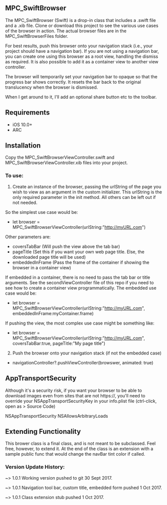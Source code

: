 ## MPC_SwiftBrowser 

The MPC_SwiftBrowser (Swift) is a drop-in class that includes a .swift file and a .xib file. Clone or download this project to see the various use cases of the browser in action. The actual browser files are in the MPC_SwiftBrowserFiles folder.  

For best results, push this browser onto your navigation stack (i.e., your project should have a navigation bar). If you are not using a navigation bar, you can create one using this browser as a root view, handling the dismiss as required. It is also possible to add it as a container view to another view controller.

The browser will temporarily set your navigation bar to opaque so that the progress bar shows correctly. It resets the bar back to the original translucency when the browser is dismissed.

When I get around to it, I'll add an optional share button etc to the toolbar. 


## Requirements

* iOS 10.0+
* ARC

## Installation

Copy the MPC_SwiftBrowserViewController.swift and MPC_SwiftBrowserViewController.xib files into your project.


 
<h3>To use:</h3>
 
  1. Create an instance of the browser, passing the urlString of the page you wish to view as an argument in the custom initializer. This urlString is the only required parameter in the init method. All others can be left out if not needed. 

  So the simplest use case would be:
  * let browser = MPC_SwiftBrowserViewController(urlString:"http://myURL.com")


  Other parameters are:
  * coversTabBar    (Will push the view above the tab bar)
  * pageTitle       (Set this if you want your own web page title. Else, the downloaded page title will be used)
  * embeddedInFrame (Pass the frame of the container if showing the browser in a container view)


  If embedded in a container, there is no need to pass the tab bar or title arguments. See the secondViewController file of this repo if you need to see how to create a container view programmatically. The embedded use case would be:
  * let browser = MPC_SwiftBrowserViewController(urlString:"http://myURL.com", embeddedInFrame:myContainer.frame)


  If pushing the view, the most complex use case might be something like:
  * let browser = MPC_SwiftBrowserViewController(urlString:"http://myURL.com", coversTabBar:true, pageTitle:"My page title")
  
 
  2. Push the browser onto your navigation stack (if not the embedded case)

  * navigationController?.pushViewController(browswer, animated: true)


## AppTransportSecurity
Although it's a security risk, if you want your browser to be able to download images even from sites that are not https://, you'll need to override your NSAppTransportSecurityKey in your info.plist file (ctrl-click, open as > Source Code)

  <key>NSAppTransportSecurity</key>
<dict>
     <key>NSAllowsArbitraryLoads</key>
     <true/>
</dict>

## Extending Functionality
This brower class is a final class, and is not meant to be subclassed. Feel free, however, to extend it. At the end of the class is an extension with a sample public func that would change the navBar tint color if called.

<h3>Version Update History:</h3>
  ~> 1.0.1 Working version pushed to git 30 Sept 2017. 
  
  ~> 1.0.1 Navigation tool bar, custom title, embedded form pushed 1 Oct 2017.
  
  ~> 1.0.1 Class extension stub pushed 1 Oct 2017.
